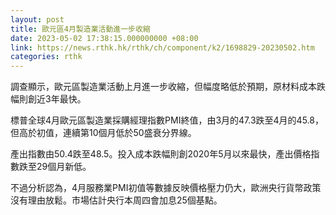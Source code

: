 ```yaml
---
layout: post
title: 歐元區4月製造業活動進一步收縮
date: 2023-05-02 17:38:15.000000000 +08:00
link: https://news.rthk.hk/rthk/ch/component/k2/1698829-20230502.htm
categories: rthk
---
```


調查顯示，歐元區製造業活動上月進一步收縮，但幅度略低於預期，原材料成本跌幅則創近3年最快。

標普全球4月歐元區製造業採購經理指數PMI終值，由3月的47.3跌至4月的45.8，但高於初值，連續第10個月低於50盛衰分界線。

產出指數由50.4跌至48.5。投入成本跌幅則創2020年5月以來最快，產出價格指數跌至29個月新低。

不過分析認為，4月服務業PMI初值等數據反映價格壓力仍大，歐洲央行貨幣政策沒有理由放鬆。市場估計央行本周四會加息25個基點。
